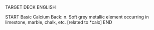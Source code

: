 TARGET DECK
ENGLISH

START
Basic
Calcium
Back: n. Soft grey metallic element occurring in limestone, marble, chalk, etc. [related to *calx]
END
